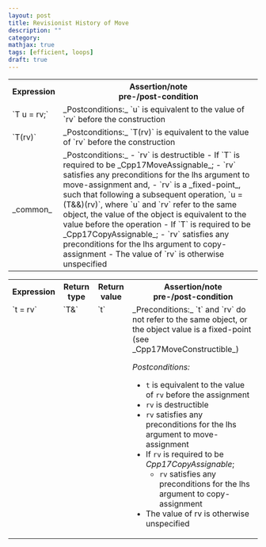 ```yaml
---
layout: post
title: Revisionist History of Move
description: ""
category:
mathjax: true
tags: [efficient, loops]
draft: true
---
```


<table>
    <tr>
        <th>Expression</th>
        <th>Assertion/note<br>pre-/post-condition</th>
    </tr>
    <tr>
        <td markdown="span">`T u = rv;`</td>
        <td markdown="span">_Postconditions:_ `u` is equivalent to the value of `rv` before the construction</td>
    </tr>
    <tr>
        <td markdown="span">`T(rv)`</td>
        <td markdown="span">_Postconditions:_ `T(rv)` is equivalent to the value of `rv` before the construction</td>
    </tr>
    <tr>
        <td markdown="span">_common_</td>
        <td markdown="block">
_Postconditions:_
- `rv` is destructible
- If `T` is required to be _Cpp17MoveAssignable_;
    - `rv` satisfies any preconditions for the lhs argument to move-assignment and,
    - `rv` is a _fixed-point_, such that following a subsequent operation, `u = (T&&)(rv)`, where `u` and `rv` refer to the same object, the value of the object is equivalent to the value before the operation
- If `T` is required to be _Cpp17CopyAssignable_;
    - `rv` satisfies any preconditions for the lhs argument to copy-assignment
- The value of `rv` is otherwise unspecified

</td><!-- no indent -->
    </tr>
</table>

<table>
    <tr>
        <th>Expression</th>
        <th>Return type</th>
        <th>Return value</th>
        <th>Assertion/note<br>pre-/post-condition</th>
    </tr>
    <tr>
        <td markdown="span" valign="top">`t = rv`</td>
        <td markdown="span" valign="top">`T&`</td>
        <td markdown="span" valign="top">`t`</td>
        <td markdown="block">
_Preconditions:_ `t` and `rv` do not refer to the same object, or the object value is a fixed-point (see _Cpp17MoveConstructible_)

_Postconditions:_
- `t` is equivalent to the value of `rv` before the assignment
- `rv` is destructible
- `rv` satisfies any preconditions for the lhs argument to move-assignment
- If `rv` is required to be _Cpp17CopyAssignable_;
    - `rv` satisfies any preconditions for the lhs argument to copy-assignment
- The value of rv is otherwise unspecified

</td><!-- no indent -->
    </tr>
</table>
